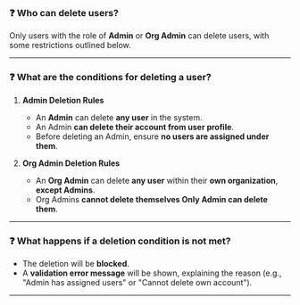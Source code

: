 ### ❓ Who can delete users?

Only users with the role of **Admin** or **Org Admin** can delete users, with some restrictions outlined below.

---

### ❓ What are the conditions for deleting a user?

1. **Admin Deletion Rules**
   - An **Admin** can delete **any user** in the system.
   - An Admin **can delete their account from user profile**.
   - Before deleting an Admin, ensure **no users are assigned under them**.

2. **Org Admin Deletion Rules**
   - An **Org Admin** can delete **any user** within their **own organization**, **except Admins**.
   - Org Admins **cannot delete themselves Only Admin can delete them**.

---

### ❓ What happens if a deletion condition is not met?

- The deletion will be **blocked**.
- A **validation error message** will be shown, explaining the reason (e.g., "Admin has assigned users" or "Cannot delete own account").

---
